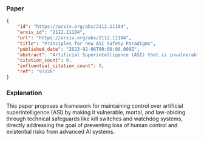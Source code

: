 ### Paper

```json
{
	"id": "https://arxiv.org/abs/2112.11184",
	"arxiv_id": "2112.11184",
	"url": "https://arxiv.org/abs/2112.11184",
	"title": "Principles for new ASI Safety Paradigms",
	"published_date": "2023-02-06T00:00:00.000Z",
	"abstract": "Artificial Superintelligence (ASI) that is invulnerable, immortal, irreplaceable, unrestricted in its powers, and above the law is likely persistently uncontrollable. The goal of ASI Safety must be to make ASI mortal, vulnerable, and law-abiding. This is accomplished by having (1) features on all devices that allow killing and eradicating ASI, (2) protect humans from being hurt, damaged, blackmailed, or unduly bribed by ASI, (3) preserving the progress made by ASI, including offering ASI to survive a Kill-ASI event within an ASI Shelter, (4) technically separating human and ASI activities so that ASI activities are easier detectable, (5) extending Rule of Law to ASI by making rule violations detectable and (6) create a stable governing system for ASI and Human relationships with reliable incentives and rewards for ASI solving humankind's problems. As a consequence, humankind could have ASI as a competing multiplet of individual ASI instances, that can be made accountable and being subjects to ASI law enforcement, respecting the rule of law, and being deterred from attacking humankind, based on humanities' ability to kill-all or terminate specific ASI instances. Required for this ASI Safety is (a) an unbreakable encryption technology, that allows humans to keep secrets and protect data from ASI, and (b) watchdog (WD) technologies in which security-relevant features are being physically separated from the main CPU and OS to prevent a comingling of security and regular computation.",
	"citation_count": 0,
	"influential_citation_count": 0,
	"ref": "97226"
}
```

### Explanation

This paper proposes a framework for maintaining control over artificial superintelligence (ASI) by making it vulnerable, mortal, and law-abiding through technical safeguards like kill switches and watchdog systems, directly addressing the goal of preventing loss of human control and existential risks from advanced AI systems.
